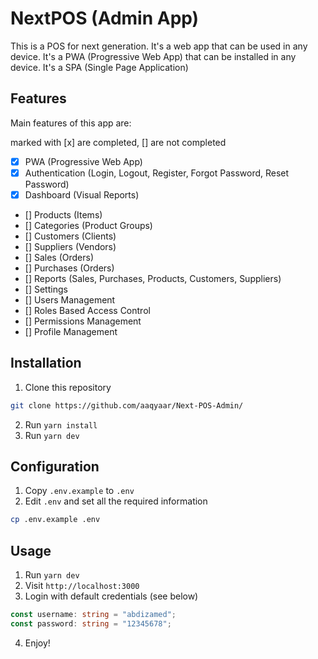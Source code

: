 # NextPOS (Admin App)

This is a POS for next generation. It's a web app that can be used in any device. It's a PWA (Progressive Web App) that can be installed in any device. It's a SPA (Single Page Application)

## Features

Main features of this app are:

marked with [x] are completed, [] are not completed

- [x] PWA (Progressive Web App)
- [x] Authentication (Login, Logout, Register, Forgot Password, Reset Password)
- [x] Dashboard (Visual Reports)
- [] Products (Items)
- [] Categories (Product Groups)
- [] Customers (Clients)
- [] Suppliers (Vendors)
- [] Sales (Orders)
- [] Purchases (Orders)
- [] Reports (Sales, Purchases, Products, Customers, Suppliers)
- [] Settings
- [] Users Management
- [] Roles Based Access Control
- [] Permissions Management
- [] Profile Management

## Installation

1. Clone this repository

```bash
git clone https://github.com/aaqyaar/Next-POS-Admin/
```

2. Run `yarn install`
3. Run `yarn dev`

## Configuration

1. Copy `.env.example` to `.env`
2. Edit `.env` and set all the required information

```bash
cp .env.example .env
```

## Usage

1. Run `yarn dev`
2. Visit `http://localhost:3000`
3. Login with default credentials (see below)

```ts
const username: string = "abdizamed";
const password: string = "12345678";
```

4. Enjoy!

